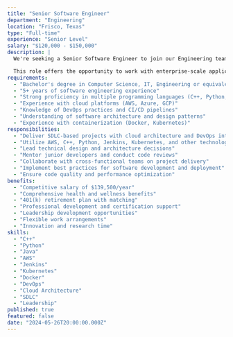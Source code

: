 ```yaml
---
title: "Senior Software Engineer"
department: "Engineering"
location: "Frisco, Texas"
type: "Full-time"
experience: "Senior Level"
salary: "$120,000 - $150,000"
description: |
  We're seeking a Senior Software Engineer to join our Engineering team and deliver SDLC-based projects with cloud architecture and DevOps integration. You'll work with cutting-edge technologies and lead technical initiatives across multiple client projects.

  This role offers the opportunity to work with enterprise-scale applications and contribute to our technology leadership.
requirements:
  - "Bachelor's degree in Computer Science, IT, Engineering or equivalent"
  - "5+ years of software engineering experience"
  - "Strong proficiency in multiple programming languages (C++, Python, Java)"
  - "Experience with cloud platforms (AWS, Azure, GCP)"
  - "Knowledge of DevOps practices and CI/CD pipelines"
  - "Understanding of software architecture and design patterns"
  - "Experience with containerization (Docker, Kubernetes)"
responsibilities:
  - "Deliver SDLC-based projects with cloud architecture and DevOps integration"
  - "Utilize AWS, C++, Python, Jenkins, Kubernetes, and other technologies"
  - "Lead technical design and architecture decisions"
  - "Mentor junior developers and conduct code reviews"
  - "Collaborate with cross-functional teams on project delivery"
  - "Implement best practices for software development and deployment"
  - "Ensure code quality and performance optimization"
benefits:
  - "Competitive salary of $139,500/year"
  - "Comprehensive health and wellness benefits"
  - "401(k) retirement plan with matching"
  - "Professional development and certification support"
  - "Leadership development opportunities"
  - "Flexible work arrangements"
  - "Innovation and research time"
skills:
  - "C++"
  - "Python"
  - "Java"
  - "AWS"
  - "Jenkins"
  - "Kubernetes"
  - "Docker"
  - "DevOps"
  - "Cloud Architecture"
  - "SDLC"
  - "Leadership"
published: true
featured: false
date: "2024-05-26T20:00:00.000Z"
---
```

